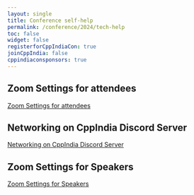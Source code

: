 ```yaml
---
layout: single
title: Conference self-help
permalink: /conference/2024/tech-help
toc: false
widget: false
registerforCppIndiaCon: true
joinCppIndia: false
cppindiaconsponsors: true
---
```


## Zoom Settings for attendees
[Zoom Settings for attendees](/conference/2024/attendee_zoom_setting)

## Networking on CppIndia Discord Server
[Networking on CppIndia Discord Server](/conference/2024/networking)

## Zoom Settings for Speakers
[Zoom Settings for Speakers](/conference/2024/speakers/zoom_settings)